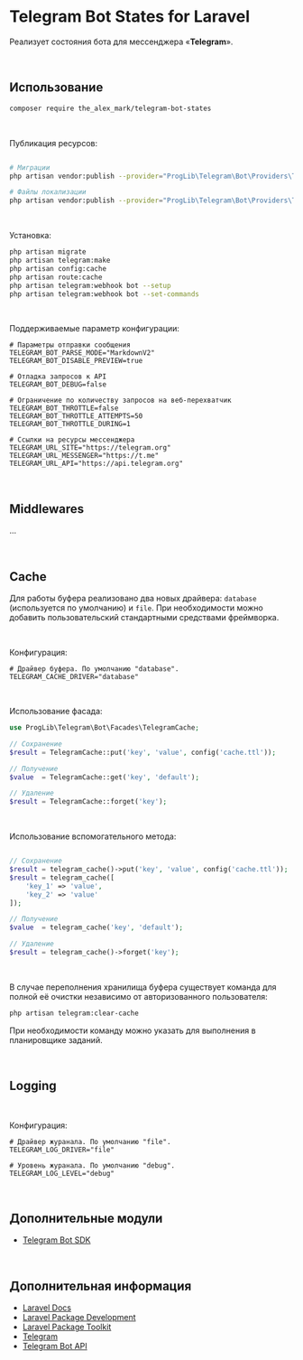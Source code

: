 # Telegram Bot States for Laravel

Реализует состояния бота для мессенджера «**Telegram**».

<br>

## Использование

```bash
composer require the_alex_mark/telegram-bot-states
```

<br>

Публикация ресурсов:
```bash

# Миграции
php artisan vendor:publish --provider="ProgLib\Telegram\Bot\Providers\TelegramStatesServiceProvider" --tag="telegram.bot.migrations"

# Файлы локализации
php artisan vendor:publish --provider="ProgLib\Telegram\Bot\Providers\TelegramStatesServiceProvider" --tag="telegram.bot.translations"
```

<br>

Установка:
```bash
php artisan migrate
php artisan telegram:make
php artisan config:cache
php artisan route:cache
php artisan telegram:webhook bot --setup
php artisan telegram:webhook bot --set-commands
```

<br>

Поддерживаемые параметр конфигурации:
```dotenv
# Параметры отправки сообщения
TELEGRAM_BOT_PARSE_MODE="MarkdownV2"
TELEGRAM_BOT_DISABLE_PREVIEW=true

# Отладка запросов к API
TELEGRAM_BOT_DEBUG=false

# Ограничение по количеству запросов на веб-перехватчик
TELEGRAM_BOT_THROTTLE=false
TELEGRAM_BOT_THROTTLE_ATTEMPTS=50
TELEGRAM_BOT_THROTTLE_DURING=1

# Ссылки на ресурсы мессенджера
TELEGRAM_URL_SITE="https://telegram.org"
TELEGRAM_URL_MESSENGER="https://t.me"
TELEGRAM_URL_API="https://api.telegram.org"
```

<br>

## Middlewares

...

<br>

## Cache

Для работы буфера реализовано два новых драйвера: `database` (используется по умолчанию) и `file`.
При необходимости можно добавить пользовательский стандартными средствами фреймворка.

<br>

Конфигурация:
```dotenv
# Драйвер буфера. По умолчанию "database".
TELEGRAM_CACHE_DRIVER="database"
```

<br>

Использование фасада:
```php
use ProgLib\Telegram\Bot\Facades\TelegramCache;

// Сохранение
$result = TelegramCache::put('key', 'value', config('cache.ttl'));

// Получение
$value  = TelegramCache::get('key', 'default');

// Удаление
$result = TelegramCache::forget('key');
```

<br>

Использование вспомогательного метода:
```php

// Сохранение
$result = telegram_cache()->put('key', 'value', config('cache.ttl'));
$result = telegram_cache([
    'key_1' => 'value',
    'key_2' => 'value'
]);

// Получение
$value  = telegram_cache('key', 'default');

// Удаление
$result = telegram_cache()->forget('key');
```

<br>

В случае переполнения хранилища буфера существует команда для полной её очистки независимо от авторизованного пользователя:
```bash
php artisan telegram:clear-cache
```
При необходимости команду можно указать для выполнения в планировщике заданий.

<br>

## Logging

<br>

Конфигурация:
```dotenv
# Драйвер журанала. По умолчанию "file".
TELEGRAM_LOG_DRIVER="file"

# Уровень журанала. По умолчанию "debug".
TELEGRAM_LOG_LEVEL="debug"
```

<br>

## Дополнительные модули

- [Telegram Bot SDK](https://github.com/irazasyed/telegram-bot-sdk)

<br>

## Дополнительная информация

- [Laravel Docs](https://laravel.com/docs)
- [Laravel Package Development](https://laravelpackage.com)
- [Laravel Package Toolkit](https://packages.tools/testbench)
- [Telegram](https://telegram.org)
- [Telegram Bot API](https://core.telegram.org/bots/api)
